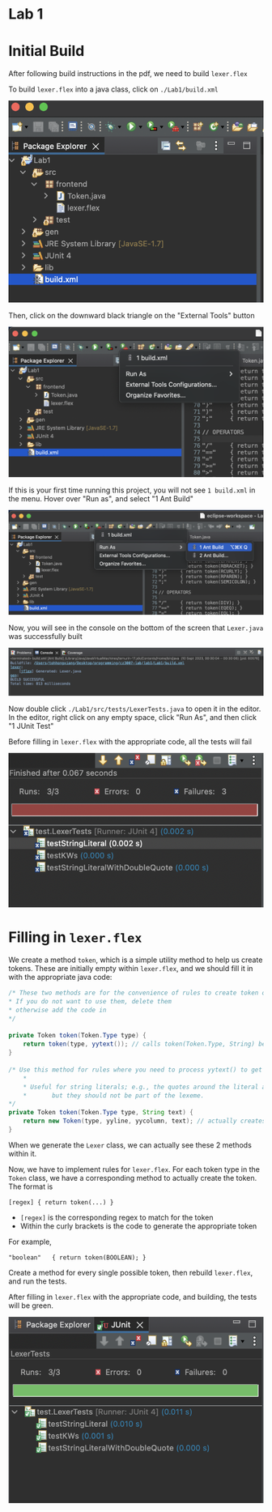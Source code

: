 # Lab 1

# Initial Build

After following build instructions in the pdf, we need to build `lexer.flex`

To build `lexer.flex` into a java class, click on `./Lab1/build.xml`

![](../screenshots/select_build.png)

Then, click on the downward black triangle on the "External Tools" button

![](../screenshots/click_button_to_build.png)

If this is your first time running this project, you will not see `1 build.xml` in the menu. Hover over "Run as", and select "1 Ant Build"

![](../screenshots/run_ant_build.png)

Now, you will see in the console on the bottom of the screen that `Lexer.java` was successfully built

![](../screenshots/successful_build.png)

Now double click `./Lab1/src/tests/LexerTests.java` to open it in the editor. In the editor, right click on any empty space, click "Run As", and then click "1 JUnit Test"

Before filling in `lexer.flex` with the appropriate code, all the tests will fail

![](../screenshots/tests_failed.png)

# Filling in `lexer.flex`

We create a method `token`, which is a simple utility method to help us create tokens. These are initially empty within `lexer.flex`, and we should fill it in with the appropriate java code:

```java
/* These two methods are for the convenience of rules to create token objects.
* If you do not want to use them, delete them
* otherwise add the code in 
*/

private Token token(Token.Type type) {
    return token(type, yytext()); // calls token(Token.Type, String) below
}

/* Use this method for rules where you need to process yytext() to get the lexeme of the token.
    *
    * Useful for string literals; e.g., the quotes around the literal are part of yytext(),
    *       but they should not be part of the lexeme. 
*/
private Token token(Token.Type type, String text) {
    return new Token(type, yyline, yycolumn, text); // actually creates the Token class
}
```

When we generate the `Lexer` class, we can actually see these 2 methods within it.

Now, we have to implement rules for `lexer.flex`. For each token type in the `Token` class, we have a corresponding method to actually create the token. The format is

```
[regex] { return token(...) }
```

- `[regex]` is the corresponding regex to match for the token
- Within the curly brackets is the code to generate the appropriate token

For example, 

```
"boolean"	{ return token(BOOLEAN); }
```

Create a method for every single possible token, then rebuild `lexer.flex`, and run the tests.

After filling in `lexer.flex` with the appropriate code, and building, the tests will be green.

![](../screenshots/successful_tests.png)